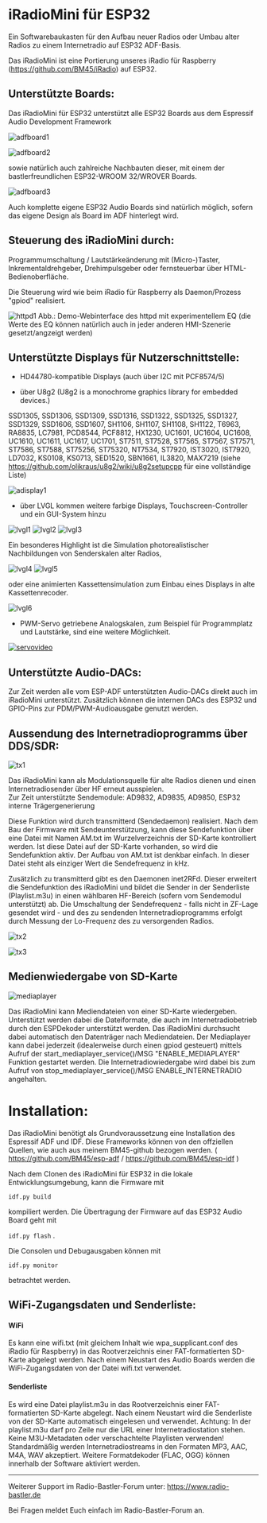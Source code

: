 # iRadioMini für ESP32
Ein Softwarebaukasten für den Aufbau neuer Radios oder Umbau alter Radios zu einem Internetradio auf ESP32 ADF-Basis.

Das iRadioMini ist eine Portierung unseres iRadio für Raspberry (https://github.com/BM45/iRadio) auf ESP32. 

## Unterstützte Boards:

Das iRadioMini für ESP32 unterstützt alle ESP32 Boards aus dem Espressif Audio Development Framework

![adfboard1](https://github.com/BM45/iRadioMini/blob/master/pics4www/esp32-audiokit.jpg)

![adfboard2](https://github.com/BM45/iRadioMini/blob/master/pics4www/boards.jpg)

sowie natürlich auch zahlreiche Nachbauten dieser, mit einem der bastlerfreundlichen ESP32-WROOM 32/WROVER Boards.

![adfboard3](https://github.com/BM45/iRadioMini/blob/master/pics4www/ESP32.jpg)

Auch komplette eigene ESP32 Audio Boards sind natürlich möglich, sofern das eigene Design als Board im ADF hinterlegt wird.

## Steuerung des iRadioMini durch:

Programmumschaltung / Lautstärkeänderung mit (Micro-)Taster, Inkrementaldrehgeber, Drehimpulsgeber oder fernsteuerbar über HTML-Bedienoberfläche. 

Die Steuerung wird wie beim iRadio für Raspberry als Daemon/Prozess "gpiod" realisiert.

![httpd1](https://github.com/BM45/iRadioMini/blob/master/pics4www/httpd_wf.jpg)
Abb.: Demo-Webinterface des httpd mit experimentellem EQ (die Werte des EQ können natürlich auch in jeder anderen HMI-Szenerie gesetzt/angzeigt werden) 

## Unterstützte Displays für Nutzerschnittstelle:
- HD44780-kompatible Displays (auch über I2C mit PCF8574/5)

- über U8g2 (U8g2 is a monochrome graphics library for embedded devices.)

 SSD1305, SSD1306, SSD1309, SSD1316, SSD1322, SSD1325, SSD1327, SSD1329, SSD1606, SSD1607, SH1106, SH1107, SH1108, SH1122, T6963, RA8835, LC7981, PCD8544, PCF8812, HX1230, UC1601, UC1604, UC1608, UC1610, UC1611, UC1617, UC1701, ST7511, ST7528, ST7565, ST7567, ST7571, ST7586, ST7588, ST75256, ST75320, NT7534, ST7920, IST3020, IST7920, LD7032, KS0108, KS0713, SED1520, SBN1661, IL3820, MAX7219 (siehe https://github.com/olikraus/u8g2/wiki/u8g2setupcpp für eine vollständige Liste)

![adisplay1](https://github.com/BM45/iRadioMini/blob/master/pics4www/display1.jpg)

- über LVGL kommen weitere farbige Displays, Touchscreen-Controller und ein GUI-System hinzu

![lvgl1](https://github.com/BM45/iRadioMini/blob/master/pics4www/lvgl_main.jpg)
![lvgl2](https://github.com/BM45/iRadioMini/blob/master/pics4www/lvgl_disp.jpg)
![lvgl3](https://github.com/BM45/iRadioMini/blob/master/pics4www/lvgl_indev.jpg)

Ein besonderes Highlight ist die Simulation photorealistischer Nachbildungen von Senderskalen alter Radios,

![lvgl4](https://github.com/BM45/iRadioMini/blob/master/pics4www/ESP32Skalensim.jpg)
![lvgl5](https://github.com/BM45/iRadioMini/blob/master/pics4www/MendeWSim.jpg)

oder eine animierten Kassettensimulation zum Einbau eines Displays in alte Kassettenrecoder.

![lvgl6](https://github.com/BM45/iRadioMini/blob/master/pics4www/cass_sim.jpg)


- PWM-Servo getriebene Analogskalen, zum Beispiel für Programmplatz und Lautstärke, sind eine weitere Möglichkeit.

[![servovideo](http://img.youtube.com/vi/fL3GbyHzpOE/0.jpg)](http://www.youtube.com/watch?v=fL3GbyHzpOE "")

## Unterstützte Audio-DACs:

Zur Zeit werden alle vom ESP-ADF unterstützten Audio-DACs direkt auch im iRadioMini unterstützt. 
Zusätzlich können die internen DACs des ESP32 und GPIO-Pins zur PDM/PWM-Audioausgabe genutzt werden.

## Aussendung des Internetradioprogramms über DDS/SDR:

![tx1](https://github.com/BM45/iRadioMini/blob/master/pics4www/iRadioMiniTX1.jpg)

Das iRadioMini kann als Modulationsquelle für alte Radios dienen und einen Internetradiosender über HF erneut ausspielen.  
Zur Zeit unterstützte Sendemodule: AD9832, AD9835, AD9850, ESP32 interne Trägergenerierung

Diese Funktion wird durch transmitterd (Sendedaemon) realisiert. Nach dem Bau der Firmware mit Sendeunterstützung, kann diese Sendefunktion über eine Datei mit Namen AM.txt im Wurzelverzeichnis der SD-Karte kontrolliert werden. Ist diese Datei auf der SD-Karte vorhanden, so wird die Sendefunktion aktiv. Der Aufbau von AM.txt ist denkbar einfach. In dieser Datei steht als einziger Wert die Sendefrequenz in kHz.

Zusätzlich zu transmitterd gibt es den Daemonen inet2RFd. Dieser erweitert die Sendefunktion des iRadioMini und bildet die Sender in der Senderliste (Playlist.m3u) in einen wählbaren HF-Bereich (sofern vom Sendemodul unterstützt) ab. Die Umschaltung der Sendefrequenz - falls nicht in ZF-Lage gesendet wird - und des zu sendenden Internetradioprogramms erfolgt durch Messung der Lo-Frequenz des zu versorgenden Radios. 

![tx2](https://github.com/BM45/iRadioMini/blob/master/pics4www/inet2RDd2.jpg)

![tx3](https://github.com/BM45/iRadioMini/blob/master/pics4www/inet2RDd.jpg)


## Medienwiedergabe von SD-Karte

![mediaplayer](https://github.com/BM45/iRadioMini/blob/master/pics4www/mediaplayer.jpg)

Das iRadioMini kann Mediendateien von einer SD-Karte wiedergeben. Unterstützt werden dabei die Dateiformate, die auch im Internetradiobetrieb durch den ESPDekoder unterstützt werden. Das iRadioMini durchsucht dabei automatisch den Datenträger nach Mediendateien. Der Mediaplayer kann dabei jederzeit (idealerweise durch einen gpiod gesteuert) mittels Aufruf der start_mediaplayer_service()/MSG "ENABLE_MEDIAPLAYER" Funktion gestartet werden. Die Internetradiowiedergabe wird dabei bis zum Aufruf von stop_mediaplayer_service()/MSG ENABLE_INTERNETRADIO angehalten. 

# Installation:

Das iRadioMini benötigt als Grundvoraussetzung eine Installation des Espressif ADF und IDF. Diese Frameworks können von den offziellen Quellen, wie auch aus meinem BM45-github bezogen werden. ( https://github.com/BM45/esp-adf / https://github.com/BM45/esp-idf )

Nach dem Clonen des iRadioMini für ESP32 in die lokale Entwicklungsumgebung, kann die Firmware mit 

`idf.py build` 

kompiliert werden. Die Übertragung der Firmware auf das ESP32 Audio Board geht mit


`idf.py flash` .

Die Consolen und Debugausgaben können mit 

`idf.py monitor` 

betrachtet werden.

## WiFi-Zugangsdaten und Senderliste:

#### WiFi 
Es kann eine wifi.txt (mit gleichem Inhalt wie wpa_supplicant.conf des iRadio für Raspberry)
in das Rootverzeichnis einer FAT-formatierten SD-Karte abgelegt werden. Nach einem Neustart des Audio Boards werden die WiFi-Zugangsdaten von der Datei wifi.txt verwendet.

#### Senderliste

Es wird eine Datei playlist.m3u in das Rootverzeichnis einer FAT-formatierten SD-Karte abgelegt. 
Nach einem Neustart wird die Senderliste von der SD-Karte automatisch eingelesen und verwendet.
Achtung: In der playlist.m3u darf pro Zeile nur die URL einer Internetradiostation stehen. Keine M3U-Metadaten oder verschachtelte Playlisten verwenden!
Standardmäßig werden Internetradiostreams in den Formaten MP3, AAC, M4A, WAV akzeptiert. 
Weitere Formatdekoder (FLAC, OGG) können innerhalb der Software aktiviert werden.

_____________________________________________________________________________________
Weiterer Support im Radio-Bastler-Forum unter: https://www.radio-bastler.de 

Bei Fragen meldet Euch einfach im Radio-Bastler-Forum an.
